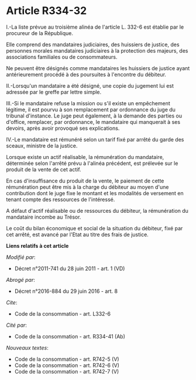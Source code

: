 # Article R334-32

I.-La liste prévue au troisième alinéa de l'article L. 332-6 est établie par le procureur de la République. 

Elle comprend des mandataires judiciaires, des huissiers de justice, des personnes morales mandataires judiciaires à la
protection des majeurs, des associations familiales ou de consommateurs. 

Ne peuvent être désignés comme mandataires les huissiers de justice ayant antérieurement procédé à des poursuites à
l'encontre du débiteur. 

II.-Lorsqu'un mandataire a été désigné, une copie du jugement lui est adressée par le greffe par lettre simple. 

III.-Si le mandataire refuse la mission ou s'il existe un empêchement légitime, il est pourvu à son remplacement par
ordonnance du    juge du tribunal d'instance. Le juge peut également, à la demande des parties ou d'office, remplacer, par
ordonnance, le mandataire qui manquerait à ses devoirs, après avoir provoqué ses explications. 

IV.-Le mandataire est rémunéré selon un tarif fixé par arrêté du garde des sceaux, ministre de la justice. 

Lorsque existe un actif réalisable, la rémunération du mandataire, déterminée selon l'arrêté prévu à l'alinéa précédent, est
prélevée sur le produit de la vente de cet actif. 

En cas d'insuffisance du produit de la vente, le paiement de cette rémunération peut être mis à la charge du débiteur au
moyen d'une contribution dont le juge fixe le montant et les modalités de versement en tenant compte des ressources de
l'intéressé. 

A défaut d'actif réalisable ou de ressources du débiteur, la rémunération du mandataire incombe au Trésor. 

Le coût du bilan économique et social de la situation du débiteur, fixé par cet arrêté, est avancé par l'Etat au titre des
frais de justice.

**Liens relatifs à cet article**

_Modifié par_:

  - Décret n°2011-741 du 28 juin 2011 - art. 1 (VD)

_Abrogé par_:

  - Décret n°2016-884 du 29 juin 2016 - art. 8

_Cite_:

  - Code de la consommation - art. L332-6

_Cité par_:

  - Code de la consommation - art. R334-41 (Ab)

_Nouveaux textes_:

  - Code de la consommation - art. R742-5 (V)
  - Code de la consommation - art. R742-6 (V)
  - Code de la consommation - art. R742-7 (V)
